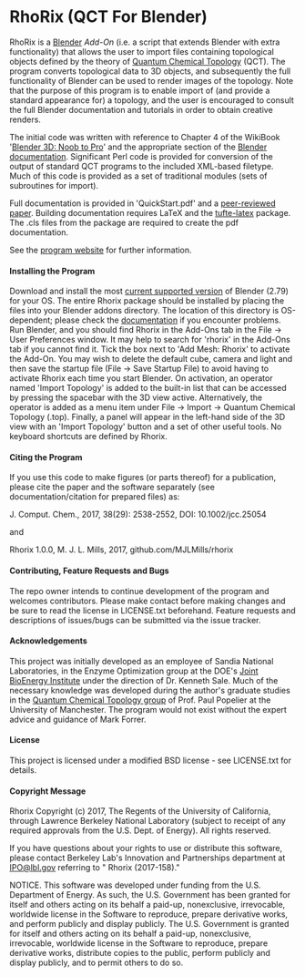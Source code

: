 # RhoRix (QCT For Blender)

RhoRix is a [Blender](http://www.blender.org) *Add-On* (i.e. a script that extends Blender with extra functionality) that allows the user to import files containing topological objects defined by the theory of [Quantum Chemical Topology](http://www.chemistry.mcmaster.ca/bader/) (QCT). The program converts topological data to 3D objects, and subsequently the full functionality of Blender can be used to render images of the topology. Note that the purpose of this program is to enable import of (and provide a standard appearance for) a topology, and the user is encouraged to consult the full Blender documentation and tutorials in order to obtain creative renders.

The initial code was written with reference to Chapter 4 of the WikiBook '[Blender 3D: Noob to Pro](http://en.wikibooks.org/wiki/Blender_3D:_Noob_to_Pro#Table_of_Contents/)' and the appropriate section of the [Blender documentation](https://docs.blender.org/api/2.79/).
Significant Perl code is provided for conversion of the output of standard QCT programs to the included XML-based filetype. Much of this code is provided as a set of traditional modules (sets of subroutines for import).

Full documentation is provided in 'QuickStart.pdf' and a [peer-reviewed paper](https://www.researchgate.net/publication/319407440_Rhorix_An_interface_between_quantum_chemical_topology_and_the_3D_graphics_program_f). Building documentation requires LaTeX and the [tufte-latex](https://github.com/Tufte-LaTeX/tufte-latex) package. The .cls files from the package are required to create the pdf documentation.

See the [program website](http://www.mjohnmills.com/rhorix) for further information.

#### Installing the Program

Download and install the most [current supported version](https://www.blender.org/download/) of Blender (2.79) for your OS.
The entire Rhorix package should be installed by placing the files into your Blender addons directory.
The location of this directory is OS-dependent; please check the [documentation](https://docs.blender.org/manual/en/dev/getting_started/installing/configuration/directories.html) if you encounter problems.
Run Blender, and you should find  Rhorix in the Add-Ons tab in the File -> User Preferences window.
It may help to search for 'rhorix' in the Add-Ons tab if you cannot find it.
Tick the box next to 'Add Mesh: Rhorix' to activate the Add-On.
You may wish to delete the default cube, camera and light and then save the startup file (File -> Save Startup File) to avoid having to activate Rhorix each time you start Blender.
On activation, an operator named 'Import Topology' is added to the built-in list that can be accessed by pressing the spacebar with the 3D view active. 
Alternatively, the operator is added as a menu item under File -> Import -> Quantum Chemical Topology (.top). 
Finally, a panel will appear in the left-hand side of the 3D view with an 'Import Topology' button and a set of other useful tools.
No keyboard shortcuts are defined by Rhorix.

#### Citing the Program

If you use this code to make figures (or parts thereof) for a publication, please cite the paper and the software separately (see documentation/citation for prepared files) as:

J. Comput. Chem., 2017, 38(29): 2538-2552, DOI: 10.1002/jcc.25054

and

Rhorix 1.0.0, M. J. L. Mills, 2017, github.com/MJLMills/rhorix

#### Contributing, Feature Requests and Bugs

The repo owner intends to continue development of the program and welcomes contributors. Please make contact before making changes and be sure to read the license in LICENSE.txt beforehand. Feature requests and descriptions of issues/bugs can be submitted via the issue tracker.

#### Acknowledgements

This project was initially developed as an employee of Sandia National Laboratories, in the Enzyme Optimization group at the DOE's [Joint BioEnergy Institute](https://www.jbei.org/) under the direction of Dr. Kenneth Sale. Much of the necessary knowledge was developed during the author's graduate studies in the [Quantum Chemical Topology group](http://www.qct.manchester.ac.uk/) of Prof. Paul Popelier at the University of Manchester. The program would not exist without the expert advice and guidance of Mark Forrer.

#### License

This project is licensed under a modified BSD license - see LICENSE.txt for details.

#### Copyright Message

Rhorix Copyright (c) 2017, The Regents of the University of California, through Lawrence Berkeley National Laboratory (subject to receipt of any required approvals from the U.S. Dept. of Energy).  All rights reserved.
 
If you have questions about your rights to use or distribute this software, please contact Berkeley Lab's Innovation and Partnerships department at IPO@lbl.gov referring to " Rhorix (2017-158)."
 
NOTICE.  This software was developed under funding from the U.S. Department of Energy.  As such, the U.S. Government has been granted for itself and others acting on its behalf a paid-up, nonexclusive, irrevocable, worldwide license in the Software to reproduce, prepare derivative works, and perform publicly and display publicly. The U.S. Government is granted for itself and others acting on its behalf a paid-up, nonexclusive, irrevocable, worldwide license in the Software to reproduce, prepare derivative works, distribute copies to the public, perform publicly and display publicly, and to permit others to do so.
